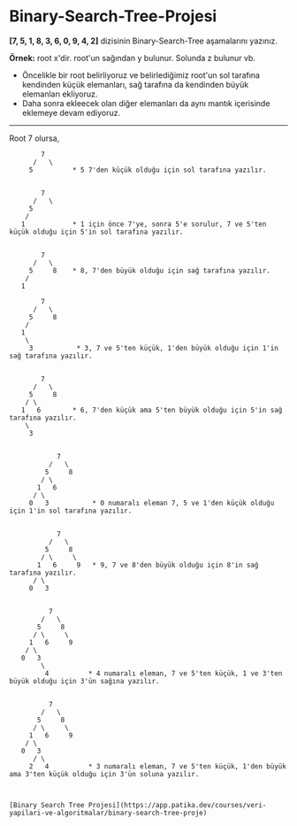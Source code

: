# Binary-Search-Tree-Projesi

**[7, 5, 1, 8, 3, 6, 0, 9, 4, 2]** dizisinin Binary-Search-Tree aşamalarını yazınız.

**Örnek:** root x'dir. root'un sağından y bulunur. Solunda z bulunur vb.

  - Öncelikle bir root belirliyoruz ve belirlediğimiz root'un sol tarafına kendinden küçük elemanları, sağ tarafına da kendinden büyük elemanları ekliyoruz.
  - Daha sonra ekleecek olan diğer elemanları da aynı mantık içerisinde eklemeye devam ediyoruz.
  
  ***
  
  Root 7 olursa,
  
            7
          /   \
         5          * 5 7'den küçük olduğu için sol tarafına yazılır.


            7
          /   \
         5      
        /      
       1            * 1 için önce 7'ye, sonra 5'e sorulur, 7 ve 5'ten küçük olduğu için 5'in sol tarafına yazılır.


            7
          /   \
         5     8    * 8, 7'den büyük olduğu için sağ tarafına yazılır.
        /      
       1        

            7
          /   \
         5     8
        /      
       1       
        \
         3           * 3, 7 ve 5'ten küçük, 1'den büyük olduğu için 1'in sağ tarafına yazılır.


            7
          /   \
         5     8
        / \      
       1   6        * 6, 7'den küçük ama 5'ten büyük olduğu için 5'in sağ tarafına yazılır.
        \
         3


                7
              /   \
             5     8
            / \     
           1   6      
          / \
         0   3           * 0 numaralı eleman 7, 5 ve 1'den küçük olduğu için 1'in sol tarafına yazılır.


                7
              /   \
             5     8
            / \     \
           1   6     9   * 9, 7 ve 8'den büyük olduğu için 8'in sağ tarafına yazılır.
          / \
         0   3
       
           
              7
            /   \
           5     8
          / \     \
         1   6     9
        / \
       0   3
            \
             4          * 4 numaralı eleman, 7 ve 5'ten küçük, 1 ve 3'ten büyük olduğu için 3'ün sağına yazılır.
           
       
              7
            /   \
           5     8
          / \     \
         1   6     9
        / \
       0   3
          / \
         2   4          * 3 numaralı eleman, 7 ve 5'ten küçük, 1'den büyük ama 3'ten küçük olduğu için 3'ün soluna yazılır.
       
     
     
    [Binary Search Tree Projesi](https://app.patika.dev/courses/veri-yapilari-ve-algoritmalar/binary-search-tree-proje)
       
